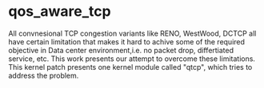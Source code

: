 # qos_aware_tcp
All convnesional TCP congestion variants like RENO, WestWood, DCTCP all have certain limitation that makes it hard to 
achive some of the required objective in Data center environment,i.e. no packet drop, differtiated service, etc. This work presents our attempt 
to overcome these limitations. This kernel patch presents one kernel module called "qtcp", which tries to address the problem.

